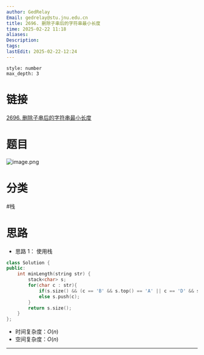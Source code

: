 ```yaml
---
author: GedRelay
Email: gedrelay@stu.jnu.edu.cn
title: 2696. 删除子串后的字符串最小长度
time: 2025-02-22 11:18
aliases: 
Description: 
tags: 
lastEdit: 2025-02-22-12:24
---
```


```toc
style: number
max_depth: 3
```

# 链接
[2696. 删除子串后的字符串最小长度](https://leetcode.cn/problems/minimum-string-length-after-removing-substrings/) 

# 题目
![image.png](https://ged-pic-bed.oss-cn-guangzhou.aliyuncs.com/img/202502221118686.png)


# 分类
#栈 

# 思路
- 思路 1：
使用栈

```cpp
class Solution {
public:
    int minLength(string str) {
        stack<char> s;
        for(char c : str){
            if(s.size() && (c == 'B' && s.top() == 'A' || c == 'D' && s.top() == 'C')) s.pop();
            else s.push(c);
        }
        return s.size();
    }
};
```


- 时间复杂度：${O\left( n \right)  }$ 
- 空间复杂度：${O\left( n \right)  }$ 


---

